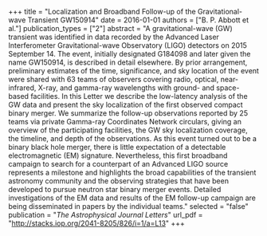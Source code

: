 +++
title = "Localization and Broadband Follow-up of the Gravitational-wave Transient GW150914"
date = 2016-01-01
authors = ["B. P. Abbott et al."]
publication_types = ["2"]
abstract = "A gravitational-wave (GW) transient was identified in data recorded by the Advanced Laser Interferometer Gravitational-wave Observatory (LIGO) detectors on 2015 September 14. The event, initially designated G184098 and later given the name GW150914, is described in detail elsewhere. By prior arrangement, preliminary estimates of the time, significance, and sky location of the event were shared with 63 teams of observers covering radio, optical, near-infrared, X-ray, and gamma-ray wavelengths with ground- and space-based facilities. In this Letter we describe the low-latency analysis of the GW data and present the sky localization of the first observed compact binary merger. We summarize the follow-up observations reported by 25 teams via private Gamma-ray Coordinates Network circulars, giving an overview of the participating facilities, the GW sky localization coverage, the timeline, and depth of the observations. As this event turned out to be a binary black hole merger, there is little expectation of a detectable electromagnetic (EM) signature. Nevertheless, this first broadband campaign to search for a counterpart of an Advanced LIGO source represents a milestone and highlights the broad capabilities of the transient astronomy community and the observing strategies that have been developed to pursue neutron star binary merger events. Detailed investigations of the EM data and results of the EM follow-up campaign are being disseminated in papers by the individual teams."
selected = "false"
publication = "*The Astrophysical Journal Letters*"
url_pdf = "http://stacks.iop.org/2041-8205/826/i=1/a=L13"
+++

